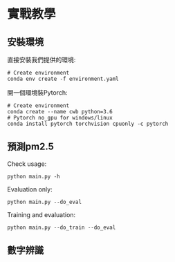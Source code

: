 # 實戰教學
## 安裝環境
直接安裝我們提供的環境:
```
# Create environment
conda env create -f environment.yaml
```
開一個環境裝Pytorch:
```
# Create environment
conda create --name cwb python=3.6
# Pytorch no_gpu for windows/linux
conda install pytorch torchvision cpuonly -c pytorch
```
## 預測pm2.5
Check usage:
```
python main.py -h
```
Evaluation only:
```
python main.py --do_eval
```
Training and evaluation:
```
python main.py --do_train --do_eval
```
## 數字辨識